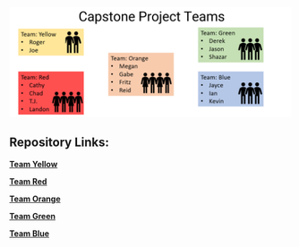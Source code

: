 ![Capstone Teams](./Images/Capstone_Project_Teams.png)

## Repository Links:

[**Team Yellow**]()

[**Team Red**]()

[**Team Orange**]()

[**Team Green**]()

[**Team Blue**]()